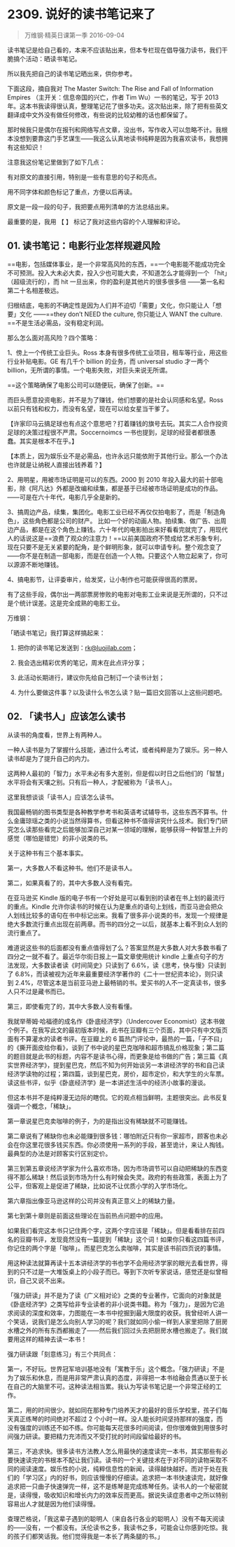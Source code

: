 # 2309. 说好的读书笔记来了
> 万维钢·精英日课第一季
2016-09-04

读书笔记是给自己看的，本来不应该贴出来，但本专栏现在倡导强力读书，我们干脆搞个活动：晒读书笔记。

所以我先把自己的读书笔记晒出来，供你参考。

下面这段，摘自我对 The Master Switch: The Rise and Fall of Information Empires （主开关：信息帝国的兴亡，作者 Tim Wu）一书的笔记，写于 2013 年。这本书我读得很认真，整理笔记花了很多功夫。这次贴出来，除了把有些英文翻译成中文外没有做任何修改，有些说的比较幼稚的话也都保留了。

那时候我只是偶尔在报刊和网络写点文章，没出书，写作收入可以忽略不计。我根本没想到要靠这门手艺谋生——我这么认真地读书纯粹是因为我喜欢读书，我想拥有这些知识！

注意我这份笔记里做到了如下几点：

有对原文的直接引用，特别是一些有意思的句子和亮点。

用不同字体和颜色标记了重点，方便以后再读。

原文是一段一段的句子，我把要点用列清单的方法总结出来。

最重要的是，我用 【 】 标记了我对这些内容的个人理解和评论。

## 01. 读书笔记：电影行业怎样规避风险

==电影，包括媒体事业，是一个非常高风险的东西，==一个电影能不能成功完全不可预测。投入大未必大卖，投入少也可能大卖，不知道怎么才能得到一个 「hit」（超级流行的），而 hit 一旦出来，你的盈利是其他片的很多很多倍 ——第一名和第二十名相差极远。

归根结底，电影的不确定性是因为人们并不迫切「需要」文化，你只能让人「想要」文化 ——==they don’t NEED the culture, 你只能让人 WANT the culture. ==不是生活必需品，没有稳定利润。

那么怎么面对高风险？四个策略：

1、傍上一个传统工业巨头。Ross 本身有很多传统工业项目，租车等行业，用这些行业补贴电影。GE 有几千个 billion 的业务，而 universal studio 才一两个 billion，无所谓的事情。一个电影失败，对巨头来说无所谓。

==这个策略确保了电影公司可以随便玩，确保了创新。==

而巨头愿意投资电影，并不是为了赚钱，他们想要的是社会认同感和名望。Ross 以前只有钱和权力，而没有名望，现在可以给女星当干爹了。

【许家印马云搞足球也有点这个意思吧？打着赚钱的旗号去玩。其实二人合作投资足球的决策过程很不严肃。Soccernoimcs 一书也提到，足球的经营者都很愚蠢。其实是根本不在乎。】

【本质上，因为娱乐业不是必需品，也许永远只能依附于其他行业。那么一个办法也许就是让纳税人直接出钱养着？】

2、用明星，用被市场证明是可以的东西。2000 到 2010 年投入最大的前十部电影，除《阿凡达》外都是改编和续集，都是基于已经被市场证明是成功的作品。——可是在六十年代，电影几乎全是新的。

3、搞周边产品，续集，集团化。电影工业已经不再仅仅拍电影了，而是「制造角色」，这些角色都是公司的财产。 比如一个好的动画人物。拍续集、做广告、出周边产品，都是在这个角色上赚钱。六十年代的电影拍出来好看看完就完了，用现代人的话说这是==浪费了观众的注意力！==以前美国政府不赞成给艺术形象专利，现在只要不是无关紧要的配角，是个鲜明形象，就可以申请专利。整个观念变了——你不是在制造一部电影，而是在创造一个人物。只要这个人物立起来了，你可以源源不断地赚钱。

4、搞电影节，让评委审片，给发奖，让小制作也可能获得很高的票房。

有了这些手段，偶尔出一两部票房惨败的电影对电影工业来说是无所谓的，只不过是个统计误差。这是完全成熟的电影工业。

万维钢：

「晒读书笔记」我打算这样搞起来：

1. 把你的读书笔记发送到：rk@luojilab.com；

2. 我会选出精彩优秀的笔记，周末在此点评分享；

3. 此活动长期进行，建议你先给自己制订一个读书计划；

4. 为什么要做这件事？以及读什么书怎么读？贴一篇旧文回答以上这些问题吧。

## 02. 「读书人」应该怎么读书

从读书的角度看，世界上有两种人。

一种人读书是为了掌握什么技能，通过什么考试，或者纯粹是为了娱乐。另一种人读书却是为了提升自己的内力。

这两种人最初的「智力」水平未必有多大差别，但是假以时日之后他们的「智慧」水平将会有天壤之别。只有后一种人，才配被称为「读书人」。

这里我想谈谈「读书人」应该怎么读书。

我国最畅销的图书类型是各种教学参考书和英语考试辅导书，这些东西不算书。什么金庸琼瑶之类的小说当然得算书，但看这种书不值得讲究什么技术。我们专门研究怎么读那些看完之后能够加深自己对某一领域的理解，能够获得一种智慧上升的感觉（哪怕是错觉）的非小说类的书。

关于这种书有三个基本事实。

第一，大多数人不看这种书。他们不是读书人。

第二，如果真看了的，其中大多数人没有看完。

在亚马逊买 Kindle 版的电子书有一个好处是可以看到别的读者在书上划的最流行的重点。Kindle 允许你读书的时候在认为是重点的语句上划线，而亚马逊会把众人划线比较多的语句在书中标记出来。我看了很多非小说类的书，发现一个规律是绝大多数流行重点出现在前两章。而书的四分之一以后，就基本上看不到众人划的流行重点了。

难道说这些书的后面都没有重点值得划了么？答案显然是大多数人对大多数书看了四分之一就不看了。最近华尔街日报上一篇文章使用统计 kindle 上重点句子的方法发现，大多数读者读《时间简史》只读到了 6.6%，读《思考，快与慢》只读到了 6.8%，而读被视为近年来最重要经济学著作的《二十一世纪资本论》，则只读到 2.4%，尽管这本是当前亚马逊上最畅销的书。爱买书的人不一定真读书，很多人只不过是藏书而已。

第三，即使看完了的，其中大多数人没有看懂。

我就举蒂姆·哈福德的成名作《卧底经济学》（Undercover Economist）这本书做个例子。在我写此文的最初版本时候，此书在豆瓣有三个页面，其中只有中文版页面有不算灌水的读者书评。在豆瓣上的 6 篇热门评论中，最热的一篇，「子不曰」的《撕开面皮给你看》，谈到了书中说的星巴克咖啡和超市搞乱价格现象；第二篇的题目就是此书的标题，内容不是读书心得，而更象是给书做的广告；第三篇《真实世界经济学》，提到星巴克，然后不知为何开始谈另一本讲经济学的书和自己读经济学读物的过程；第四篇，谈到星巴克，房价，超市定价，和大学生的火车票。读这些书评，似乎《卧底经济学》是一本讲述生活中的经济小故事的漫谈。

但这本书并不是纯粹漫无边际的瞎侃。它的观点相当鲜明，主题很突出。此书反复强调一个概念，「稀缺」。

第一章说星巴克卖咖啡的例子，为的是指出没有稀缺就不可能赚钱。

第二章说有了稀缺你也未必能赚到很多钱：哪怕附近只有你一家超市，顾客也未必会在你这里花很多钱买东西。你必须使用一系列的手段，甚至诡计，来让人掏钱。最典型的办法是对顾客实行区别定价。

第三到第五章说经济学家为什么喜欢市场，因为市场调节可以自动把稀缺的东西变得不那么稀缺！然后谈到市场为什么有时候会失灵。政府的有些政策，表面上为了公平，但客观上是促进了稀缺，比如说不让优质小学的入学市场化。

第六章指出像亚马逊这样的公司并没有真正意义上的稀缺力量。

第七到第十章则是前面这些理论在当前热点问题中的应用。

如果我们看完这本书只记住两个字，这两个字应该是「稀缺」。但是看看排在前四名的豆瓣书评，发现竟然没有一篇提到「稀缺」这个词！如果你只看这四篇书评，你记住的两个字是「咖啡」。而星巴克怎么卖咖啡，其实是该书前四页说的事情。

用这种读法就算再读十五本讲经济学的书也学不会用经济学家的眼光去看世界，得到的只不过是一大堆饭桌上的小段子而已。等到下次听专家说话，感觉还是似曾相识，自己又说不出来。

「强力研读」并不是为了读《广义相对论》之类的专业著作，它面向的对象就是《卧底经济学》之类写给非专业读者的非小说类书籍。称为「强力」，是因为它追求阅读的深度和效率，力图能在一本书中挖掘到最大限度的收获。我曾经听人讲一个笑话，说我们是怎么向别人学习的呢？我们就如同小偷一样到人家里把除了厨房水槽之外的所有东西都搬走了——然后我们回过头去把厨房水槽也搬走了。我们就要用这样的精神去读一本书！

强力研读跟「刻意练习」有三个共同点：

第一，不好玩。世界冠军培训基地没有「寓教于乐」这个概念。「强力研读」不是为了娱乐和休息，而是用非常严肃认真的态度，非得把一本书给融会贯通以至于长在自己的大脑里不可。这种读法相当累。我认为写读书笔记是一个非常正经的工作。

第二，用的时间很少。就如同在那种专门培养天才的最好的音乐学校里，孩子们每天真正练琴的时间绝对不超过 2 个小时一样。没人能长时间坚持那样的强度，而没有强度的训练还不如不练。你可能每天花很多时间阅读，但你很难做到用很多时间强力研读。要把精力充沛而又不受打扰的时间段留给最好的书。

第三，不追求快。很多读书方法教人怎么用最快的速度读完一本书，其实那些有必要快速读完的书根本不配让我们读。读书的一个关键技术在于对不同的读物采取不同的阅读速度。娱乐性的小说，纯粹信息性的新闻，读得越快越好。而对于处在我们的「学习区」内的好书，则应该慢慢的仔细读。追求把一本书快速读完，就好像追求把一只曲子快速弹完一样，这不是练琴是完成练琴任务。读书人的一个秘密就是，读得慢，吸收知识和增长内力的效率反而更高。据说失读症患者中之所以特别容易出人才就是因为他们读得慢。

查理芒格说，「我这辈子遇到的聪明人（来自各行各业的聪明人）没有不每天阅读的——没有，一个都没有。沃伦读书之多，我读书之多，可能会让你感到吃惊。我的孩子们都笑话我。他们觉得我是一本长了两条腿的书。」

